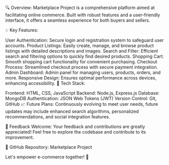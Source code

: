 🔍 Overview:
Marketplace Project is a comprehensive platform aimed at facilitating online commerce. Built with robust features and a user-friendly interface, it offers a seamless experience for both buyers and sellers.

💡 Key Features:

User Authentication: Secure login and registration system to safeguard user accounts.
Product Listings: Easily create, manage, and browse product listings with detailed descriptions and images.
Search and Filter: Efficient search and filtering options to quickly find desired products.
Shopping Cart: Smooth shopping cart functionality for convenient purchasing.
Checkout Process: Streamlined checkout process with secure payment integration.
Admin Dashboard: Admin panel for managing users, products, orders, and more.
Responsive Design: Ensures optimal performance across devices, enhancing accessibility.
🔧 Tech Stack:

Frontend: HTML, CSS, JavaScript
Backend: Node.js, Express.js
Database: MongoDB
Authentication: JSON Web Tokens (JWT)
Version Control: Git, GitHub
📈 Future Plans:
Continuously evolving to meet user needs, future updates may include enhanced search algorithms, personalized recommendations, and social integration features.

🌟 Feedback Welcome:
Your feedback and contributions are greatly appreciated! Feel free to explore the codebase and contribute to its improvement.

🔗 GitHub Repository: Marketplace Project

Let's empower e-commerce together! 💪
